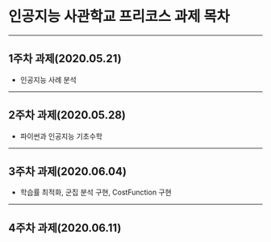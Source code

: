 # 인공지능 사관학교 프리코스 과제 목차
-------------------------
## 1주차 과제(2020.05.21)
* 인공지능 사례 분석 
----------------
## 2주차 과제(2020.05.28)
* 파이썬과 인공지능 기초수학
----------------
## 3주차 과제(2020.06.04)
* 학습률 최적화, 군집 분석 구현, CostFunction 구현
----------------
## 4주차 과제(2020.06.11)

